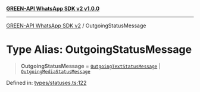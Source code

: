 [**GREEN-API WhatsApp SDK v2 v1.0.0**](../README.md)

***

[GREEN-API WhatsApp SDK v2](../globals.md) / OutgoingStatusMessage

# Type Alias: OutgoingStatusMessage

> **OutgoingStatusMessage** = [`OutgoingTextStatusMessage`](../interfaces/OutgoingTextStatusMessage.md) \| [`OutgoingMediaStatusMessage`](../interfaces/OutgoingMediaStatusMessage.md)

Defined in: [types/statuses.ts:122](https://github.com/green-api/whatsapp-api-client-js-v2/blob/6c31521abaa4e85365f3538298181cae99417bce/src/types/statuses.ts#L122)

